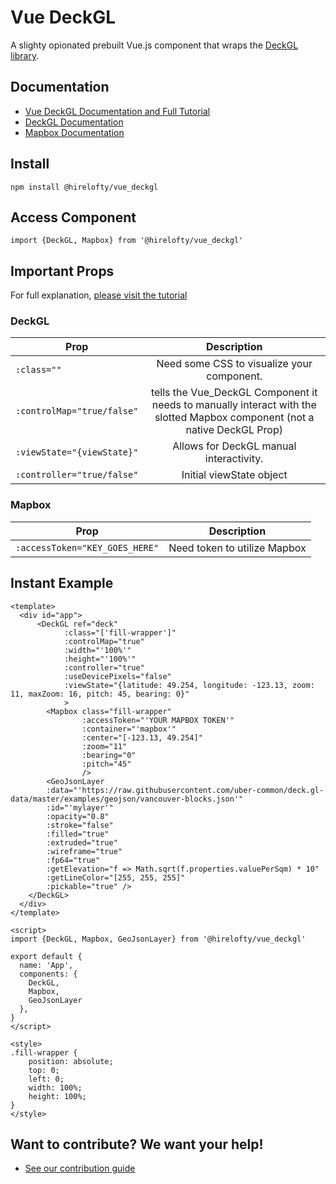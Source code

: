 # Vue DeckGL

A slighty opionated prebuilt Vue.js component that wraps the [DeckGL library](https://deck.gl/).

## Documentation
- [Vue DeckGL Documentation and Full Tutorial](https://loftylabs.github.io/vue_deckgl/)
- [DeckGL Documentation](https://deck.gl/docs)
- [Mapbox Documentation](https://docs.mapbox.com/)

## Install

`npm install @hirelofty/vue_deckgl`

## Access Component
`import {DeckGL, Mapbox} from '@hirelofty/vue_deckgl'`

## Important Props

For full explanation, [please visit the tutorial](https://loftylabs.github.io/vue_deckgl/tutorial/settings)

### DeckGL
| Prop        | Description           |
| ------------- |:-------------:| 
| `:class=""`    | Need some CSS to visualize your component.| 
| `:controlMap="true/false"`     | tells the Vue_DeckGL Component it needs to manually interact with the slotted Mapbox component (not a native DeckGL Prop)      |
| `:viewState="{viewState}"` | Allows for DeckGL manual interactivity.    |
| `:controller="true/false"` | Initial viewState object      |

### Mapbox

| Prop        | Description           |
| ------------- |:-------------:|
| `:accessToken="KEY_GOES_HERE"`    | Need token to utilize Mapbox |

## Instant Example

```
<template>
  <div id="app">
      <DeckGL ref="deck"
            :class="['fill-wrapper']"
            :controlMap="true"
            :width="'100%'"
            :height="'100%'"
            :controller="true"
            :useDevicePixels="false"
            :viewState="{latitude: 49.254, longitude: -123.13, zoom: 11, maxZoom: 16, pitch: 45, bearing: 0}"
            >
        <Mapbox class="fill-wrapper" 
                :accessToken="'YOUR MAPBOX TOKEN'"    
                :container="'mapbox'"             
                :center="[-123.13, 49.254]"
                :zoom="11"
                :bearing="0"
                :pitch="45"
                />
        <GeoJsonLayer 
        :data="'https://raw.githubusercontent.com/uber-common/deck.gl-data/master/examples/geojson/vancouver-blocks.json'"             
        :id="'mylayer'"
        :opacity="0.8"
        :stroke="false"
        :filled="true"
        :extruded="true"
        :wireframe="true"
        :fp64="true"
        :getElevation="f => Math.sqrt(f.properties.valuePerSqm) * 10"
        :getLineColor="[255, 255, 255]"
        :pickable="true" />
    </DeckGL>
  </div>
</template>

<script>
import {DeckGL, Mapbox, GeoJsonLayer} from '@hirelofty/vue_deckgl'

export default {
  name: 'App',
  components: {
    DeckGL,
    Mapbox,
    GeoJsonLayer
  }, 
}
</script>

<style>
.fill-wrapper {
    position: absolute;
    top: 0;
    left: 0;
    width: 100%;
    height: 100%;
}
</style>
```

## Want to contribute? We want your help!

- [See our contribution guide](https://loftylabs.github.io/vue_deckgl/contribution/how_to_contribute)